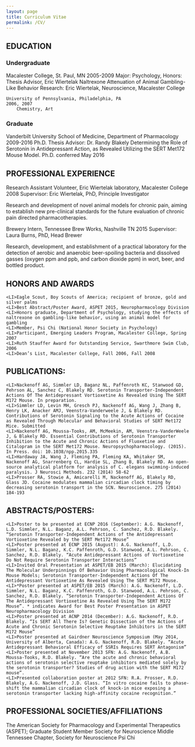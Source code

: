 ```yaml
---
layout: page
title: Curriculum Vitae
permalink: /CV/
---
```


<h2>EDUCATION</h2>

<h3>Undergraduate</h3>
	Macalester College, St. Paul, MN				2005-2009
		Major: Psychology, Honors: Thesis Advisor, Eric Wiertelak
			Naltrexone Attenuation of Animal Gambling-Like Behavior
		Research: 
		Eric Wiertelak, Neuroscience, Macalester College
		
	University of Pennsylvania, Philadelphia, PA						      2006, 2007
		Chemistry, Art 

<h3>Graduate</h3>
	Vanderbilt University School of Medicine, Department of Pharmacology			      2009-2016
		Ph.D. Thesis Advisor: Dr. Randy Blakely
			Determining the Role of Serotonin in Antidepressant Action, as Revealed Utilizing the SERT Met172 Mouse Model.  Ph.D. conferred May 2016

<h2>PROFESSIONAL EXPERIENCE</h2>

Research Assistant Volunteer, Eric Wiertelak laboratory, Macalester College			    2008
	      Supervisor: Eric Wiertelak, PhD, Principle Investigator
	
Research and development of novel animal models for chronic pain, aiming to establish new pre-clinical standards for the future evaluation of chronic pain directed pharmacotherapies.
	
Brewery Intern, Tennessee Brew Works, Nashville TN						    2015
	Supervisor: Laura Burns, PhD, Head Brewer

Research, development, and establishment of a practical laboratory for the detection of aerobic and anaerobic beer-spoiling bacteria and dissolved gasses (oxygen ppm and ppb, and carbon dioxide ppm) in wort, beer, and bottled product. 
		
<h2>HONORS AND AWARDS</h2>

	<LI>Eagle Scout, Boy Scouts of America; recipient of bronze, gold and silver palms
	<LI>Best Abstract/Poster Award, ASPET 2015, Neuropharmacology Division
	<LI>Honors graduate, Department of Psychology, studying the effects of naltrexone on gambling-like behavior, using an animal model for gambling
	<LI>Member, Psi Chi (National Honor Society in Psychology)
	<LI>Participant, Emerging Leaders Program, Macalester College, Spring 2007
	<LI>Ruth Stauffer Award for Outstanding Service, Swarthmore Swim Club, 2006
	<LI>Dean’s List, Macalester College, Fall 2006, Fall 2008

	
<h2>PUBLICATIONS:</h2>

	<LI>Nackenoff AG, Simmler LD, Baganz NL, Paffenroth KC, Stanwood GD, Pehrson AL, Sanchez C, Blakely RD. Serotonin Transporter-Independent Actions Of The Antidepressant Vortioxetine As Revealed Using The SERT M172 Mouse. In preparation.
	<LI>Simmler LD, Levin MH, Gresch PJ, Nackenoff AG, Wang J, Zhang B, Henry LK, Anacker AMJ, Veenstra-Vanderweele J, & Blakely RD. Contributions of Serotonin Signaling to the Acute Actions of Cocaine as Revealed Through Molecular and Behavioral Studies of SERT Met172 Mice. Submitted
	<LI>Nackenoff AG, Moussa-Tooks, AM, McMeekin, AM, Veenstra-VanderWeele J, & Blakely RD. Essential Contributions of Serotonin Transporter Inhibition to the Acute and Chronic Actions of Fluoxetine and Citalopram in the SERT Met172 Mouse. Neuropsychopharmacology. (2015). In Press. doi: 10.1038/npp.2015.335
	<LI>Hardaway JA, Wang J, Fleming PA, Fleming KA, Whitaker SM, Nackenoff AG, Snarrenberg CL, Hardie SL, Zhang B, Blakely RD. An open-source analytical platform for analysis of C. elegans swimming-induced paralysis. J Neurosci Methods. 232 (2014) 58-62
	<LI>Prosser RA, Stowie A, Amicarelli M, Nackenoff AG, Blakely RD, Glass JD. Cocaine modulates mammalian circadian clock timing by decreasing serotonin transport in the SCN. Neuroscience. 275 (2014) 184-193

	
<h2>ABSTRACTS/POSTERS:</h2>

	<LI>Poster to be presented at ECNP 2016 (September): A.G. Nackenoff, L.D. Simmler, N.L. Baganz, A.L. Pehrson, C. Sanchez, R.D. Blakely. “Serotonin Transporter-Independent Actions of the Antidepressant Vortioxetine Revealed by the SERT Met172 Mouse”
	<LI>Poster presented at ECNP 2015 (August): A.G. Nackenoff, L.D. Simmler, N.L. Baganz, K.C. Paffenroth, G.D. Stanwood, A.L. Pehrson, C. Sanchez, R.D. Blakely. “Acute Antidepressant Actions of Vortioxetine Do Not Require Serotonin Transporter Interactions”
	<LI>Invited Oral Presentation at ASPET/EB 2015 (March): Elucidating The Molecular Underpinnings Of Behavior Using Pharmacological Knock-In Mouse Models; Serotonin Transporter-Independent Actions Of The Antidepressant Vortioxetine As Revealed Using The SERT M172 Mouse.
	<LI>*Poster presented at ASPET/EB 2015 (March): A.G. Nackenoff, L.D. Simmler, N.L. Baganz, K.C. Paffenroth, G.D. Stanwood, A.L. Pehrson, C. Sanchez, R.D. Blakely. “Serotonin Transporter-Independent Actions Of The Antidepressant Vortioxetine As Revealed Using The SERT M172 Mouse”. * indicates Award for Best Poster Presentation in ASPET Neuropharmacology Division
	<LI>Poster presented at ACNP 2014 (December): A.G. Nackenoff, R.D. Blakely. “Is SERT All There Is? Genetic Dissection of the Actions of Acute and Chronic Serotonin Selective Reuptake Inhibitors in the SERT M172 Mouse”
	<LI>Poster presented at Gairdner Neuroscience Symposium (May 2014, University of Alberta, Canada): A.G. Nackenoff, R.D. Blakely. “Acute Antidepressant Behavioral Efficacy of SSRIs Requires SERT Antagonism”
	<LI>Poster presented at November 2013 SFN: A.G. Nackenoff, A.B. Moussa-Tooks, R.D. Blakely. “Are the acute and chronic behavioral actions of serotonin selective reuptake inhibitors mediated solely by the serotonin transporter? Studies of drug action with the SERT M172 mouse”.
	<LI>Presented collaboration poster at 2012 SFN: R.A. Prosser, R.D. Blakely, A.G. Nackenoff, J.D. Glass. “In vitro cocaine fails to phase-shift the mammalian circadian clock of knock-in mice exposing a serotonin transporter lacking high-affinity cocaine recognition.”

	
<h2>PROFESSIONAL SOCIETIES/AFFILIATIONS</h2>

The American Society for Pharmacology and Experimental Therapeutics (ASPET); Graduate Student Member
Society for Neuroscience
Middle Tennessee Chapter, Society for Neuroscience
Psi Chi

